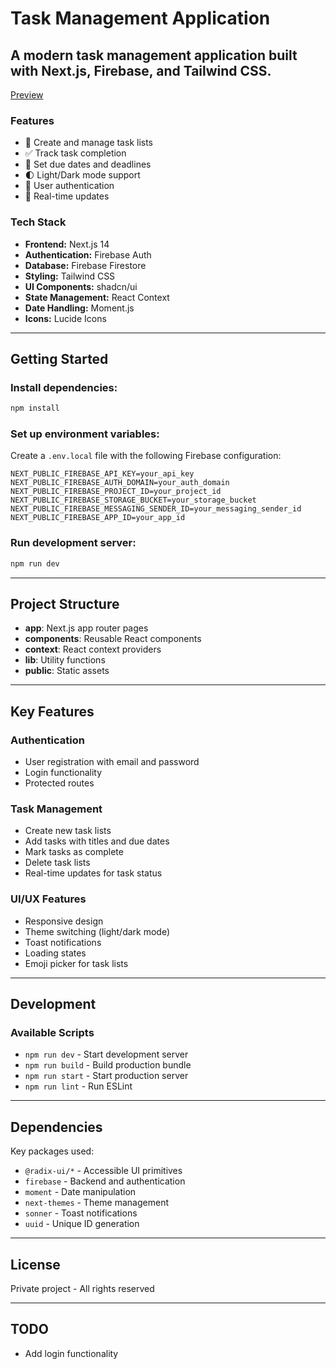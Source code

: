 # Task Management Application

## A modern task management application built with Next.js, Firebase, and Tailwind CSS.

[Preview](https://https://todo-kohl-pi-23.vercel.app/landing)

### Features
- 📝 Create and manage task lists
- ✅ Track task completion
- 🎯 Set due dates and deadlines
- 🌓 Light/Dark mode support
- 👤 User authentication
- 🔄 Real-time updates

### Tech Stack
- **Frontend:** Next.js 14
- **Authentication:** Firebase Auth
- **Database:** Firebase Firestore
- **Styling:** Tailwind CSS
- **UI Components:** shadcn/ui
- **State Management:** React Context
- **Date Handling:** Moment.js
- **Icons:** Lucide Icons

---

## Getting Started

### Install dependencies:
```bash
npm install
```

### Set up environment variables:
Create a `.env.local` file with the following Firebase configuration:
```env
NEXT_PUBLIC_FIREBASE_API_KEY=your_api_key
NEXT_PUBLIC_FIREBASE_AUTH_DOMAIN=your_auth_domain
NEXT_PUBLIC_FIREBASE_PROJECT_ID=your_project_id
NEXT_PUBLIC_FIREBASE_STORAGE_BUCKET=your_storage_bucket
NEXT_PUBLIC_FIREBASE_MESSAGING_SENDER_ID=your_messaging_sender_id
NEXT_PUBLIC_FIREBASE_APP_ID=your_app_id
```

### Run development server:
```bash
npm run dev
```

---

## Project Structure
- **app**: Next.js app router pages
- **components**: Reusable React components
- **context**: React context providers
- **lib**: Utility functions
- **public**: Static assets

---

## Key Features

### Authentication
- User registration with email and password
- Login functionality
- Protected routes

### Task Management
- Create new task lists
- Add tasks with titles and due dates
- Mark tasks as complete
- Delete task lists
- Real-time updates for task status

### UI/UX Features
- Responsive design
- Theme switching (light/dark mode)
- Toast notifications
- Loading states
- Emoji picker for task lists

---

## Development

### Available Scripts
- `npm run dev` - Start development server
- `npm run build` - Build production bundle
- `npm run start` - Start production server
- `npm run lint` - Run ESLint

---

## Dependencies

Key packages used:
- `@radix-ui/*` - Accessible UI primitives
- `firebase` - Backend and authentication
- `moment` - Date manipulation
- `next-themes` - Theme management
- `sonner` - Toast notifications
- `uuid` - Unique ID generation

---

## License

Private project - All rights reserved

---

## TODO
- Add login functionality
